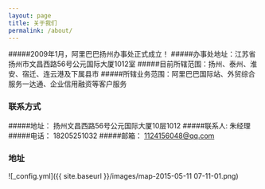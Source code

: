 ```yaml
---
layout: page
title: 关于我们
permalink: /about/
---
```


#####2009年1月，阿里巴巴扬州办事处正式成立！
#####办事处地址：江苏省扬州市文昌西路56号公元国际大厦1012室
#####目前所辖范围：扬州、泰州、淮安、宿迁、连云港及下属县市
#####所辖业务范围：阿里巴巴国际站、外贸综合服务一达通、企业信用融资等客户服务

### 联系方式

#####地址： 扬州文昌西路56号公元国际大厦10层1012 
#####联系人: 朱经理
#####电话： 18205251032
#####邮箱： [1124156048@qq.com](mailto:1124156048@qq.com)
### 地址
![_config.yml]({{ site.baseurl }}/images/map-2015-05-11 07-11-01.png)

